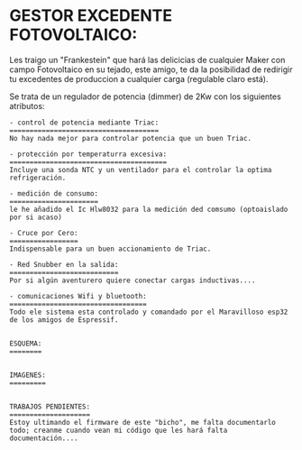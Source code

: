 GESTOR EXCEDENTE FOTOVOLTAICO:
==============================

Les traigo un  "Frankestein" que hará las delicicias de cualquier Maker con campo Fotovoltaico en su tejado, este amigo, te da la posibilidad de redirigir tu excedentes de produccion  a cualquier carga (regulable claro está).

Se trata de un regulador de potencia (dimmer) de 2Kw con los siguientes atributos:

    - control de potencia mediante Triac:
    =====================================
    No hay nada mejor para controlar potencia que un buen Triac.

    - protección por temperaturra excesiva:
    =======================================
    Incluye una sonda NTC y un ventilador para el controlar la optima refrigeración.

    - medición de consumo:    
    ======================
    le he añadido el Ic Hlw8032 para la medición ded comsumo (optoaislado por si acaso)

    - Cruce por Cero:
    =================
    Indispensable para un buen accionamiento de Triac.

    - Red Snubber en la salida:
    ===========================
    Por si algún aventurero quiere conectar cargas inductivas....

    - comunicaciones Wifi y bluetooth:
    ==================================
    Todo ele sistema esta controlado y comandado por el Maravilloso esp32 de los amigos de Espressif.


    ESQUEMA:
    ========


    IMAGENES:
    =========


    TRABAJOS PENDIENTES:
    ====================
    Estoy ultimando el firmware de este "bicho", me falta documentarlo todo; creanme cuando vean mi código que les hará falta documentación....
    

